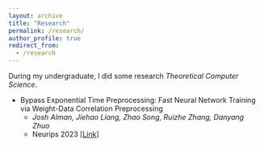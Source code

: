 ```yaml
---
layout: archive
title: "Research"
permalink: /research/
author_profile: true
redirect_from:
  - /research
---
```


During my undergraduate, I did some research *Theoretical Computer Science*.

* Bypass Exponential Time Preprocessing: Fast Neural Network Training via Weight-Data Correlation Preprocessing
  - *Josh Alman, Jiehao Liang, Zhao Song, Ruizhe Zhang, Danyang Zhuo*
  - Neurips 2023 [[Link](https://arxiv.org/pdf/2211.14227)]
<!--
* A Faster k-means++ Algorithm
  - *Jiehao Liang, Somdeb Sarkhel, Zhao Song, Chenbo Yin, Junze Yin, Danyang Zhuo*
  - Arxiv [[Link](https://arxiv.org/pdf/2211.15118)]
* Dynamic Maintenance of Kernel Density Estimation Data Structure: From Practice to Theory
  - *Jiehao Liang, Zhao Song, Zhaozhuo Xu, Junze Yin, Danyang Zhuo*
  - Arxiv [[Link](https://arxiv.org/pdf/2208.03915)]
-->
